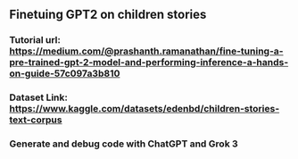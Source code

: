 ## Finetuing GPT2 on children stories
### Tutorial url: https://medium.com/@prashanth.ramanathan/fine-tuning-a-pre-trained-gpt-2-model-and-performing-inference-a-hands-on-guide-57c097a3b810
### Dataset Link: https://www.kaggle.com/datasets/edenbd/children-stories-text-corpus
### Generate and debug code with ChatGPT and Grok 3
